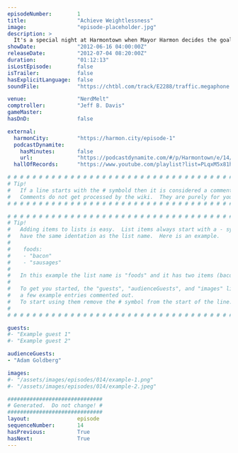 ```yaml
---
episodeNumber:        1
title:                "Achieve Weightlessness"
image:                "episode-placeholder.jpg"
description: >
  It's a special night at Harmontown when Mayor Harmon decides the goal is to "achieve weightlessness" and establish Harmontown's real purpose. One hour, thirty tangents, two emails from Harmon's big brother and that goal remains unachieved, but a legendary theme park death does finally get its own theme song.
showDate:             "2012-06-16 04:00:00Z"
releaseDate:          "2012-07-04 08:20:00Z"
duration:             "01:12:13"
isLostEpisode:        false
isTrailer:            false
hasExplicitLanguage:  false
soundFile:            "https://chtbl.com/track/E2288/traffic.megaphone.fm/STA6968392779.mp3?updated=1554335997"

venue:                "NerdMelt"
comptroller:          "Jeff B. Davis"
gameMaster:           
hasDnD:               false

external:
  harmonCity:         "https://harmon.city/episode-1"
  podcastDynamite:
    hasMinutes:       false
    url:              "https://podcastdynamite.com/#/p/Harmontown/e/14/1"
  hallOfRecords:      "https://www.youtube.com/playlist?list=PLqxM5x81hNOZSS-OZejKrzkRlpjHbfrfE"

# # # # # # # # # # # # # # # # # # # # # # # # # # # # # # # # # # # # # # # # # # # # #
# Tip!
#   If a line starts with the # symbold then it is considered a comment.
#   Comments do not get processed by the wiki.  They are purely for your information.
# # # # # # # # # # # # # # # # # # # # # # # # # # # # # # # # # # # # # # # # # # # # #

# # # # # # # # # # # # # # # # # # # # # # # # # # # # # # # # # # # # # # # # # # # # #
# Tip!
#   Adding items to lists is easy.  List items always start with a - symbol and have
#   have the same identation as the list name.  Here is an example.
#
#    foods:
#    - "bacon"
#    - "sausages"
#
#   In this example the list name is "foods" and it has two items (bacon, and sausages).
#
#   To get you started, the "guests", "audienceGuests", and "images" lists below have
#   a few example entries commented out.
#   To start using them remove the # symbol from the start of the line.
#
# # # # # # # # # # # # # # # # # # # # # # # # # # # # # # # # # # # # # # # # # # # # #

guests:
#- "Example guest 1"
#- "Example guest 2"

audienceGuests:
- "Adam Goldberg"

images:
#- "/assets/images/episodes/014/example-1.png"
#- "/assets/images/episodes/014/example-2.jpeg"

##############################
# Generated.  Do not change! #
##############################
layout:               episode
sequenceNumber:       14
hasPrevious:          True
hasNext:              True
---
```


<!-- The episode description will be rendered here -->

<!-- Add your content BELOW here -->
<!-- vvvvvvvvvvvvvvvvvvvvvvvvvvv -->




<!-- ^^^^^^^^^^^^^^^^^^^^^^^^^^^ -->
<!-- Add your content ABOVE here -->

<!-- The episode gallery will be rendered here -->